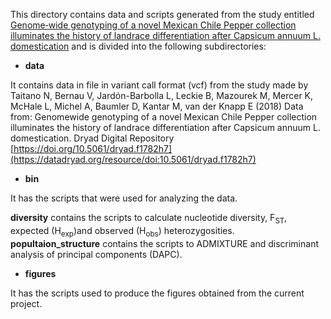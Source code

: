 This directory contains data and scripts generated from the study entitled [Genome‐wide genotyping of a novel Mexican Chile Pepper collection illuminates the history of landrace differentiation after Capsicum annuum L. domestication](https://onlinelibrary.wiley.com/doi/abs/10.1111/eva.12651) and is divided into the following subdirectories:

* **data**

It contains data in file in variant call format (vcf) from the study made by Taitano N, Bernau V, Jardón-Barbolla L, Leckie B, Mazourek M, Mercer K, McHale L, Michel A, Baumler D, Kantar M, van der Knapp E (2018) Data from: Genomewide genotyping of a novel Mexican Chile Pepper collection illuminates the history of landrace differentiation after Capsicum annuum L. domestication. Dryad Digital Repository [https://doi.org/10.5061/dryad.f1782h7](https://datadryad.org/resource/doi:10.5061/dryad.f1782h7)

* **bin**

It has the scripts that were used for analyzing the data. 

   **diversity** contains the scripts to calculate nucleotide diversity, F<sub>ST</sub>, expected (H<sub>exp</sub>)and observed (H<sub>obs</sub>) heterozygosities.
   **popultaion_structure** contains the scripts to ADMIXTURE and  discriminant analysis of principal components (DAPC).


* **figures**

It has the scripts used to produce the figures obtained from the current project.  


